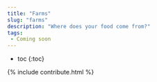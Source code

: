 ```yaml
---
title: "Farms"
slug: "farms"
description: "Where does your food come from?"
tags:
 - Coming soon
---
```


* toc
{:toc}

{% include contribute.html %}
